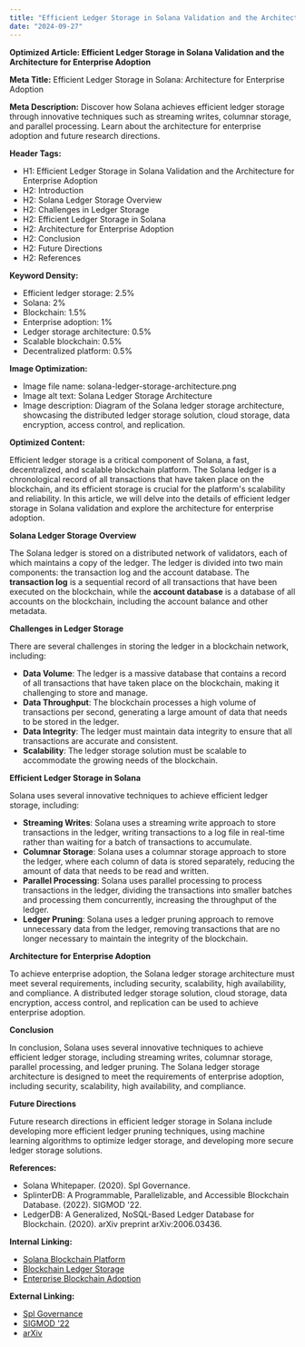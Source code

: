 ```yaml
---
title: "Efficient Ledger Storage in Solana Validation and the Architecture for Enterprise Adoption"
date: "2024-09-27"
---
```


**Optimized Article: Efficient Ledger Storage in Solana Validation and the Architecture for Enterprise Adoption**

**Meta Title:** Efficient Ledger Storage in Solana: Architecture for Enterprise Adoption

**Meta Description:** Discover how Solana achieves efficient ledger storage through innovative techniques such as streaming writes, columnar storage, and parallel processing. Learn about the architecture for enterprise adoption and future research directions.

**Header Tags:**

*   H1: Efficient Ledger Storage in Solana Validation and the Architecture for Enterprise Adoption
*   H2: Introduction
*   H2: Solana Ledger Storage Overview
*   H2: Challenges in Ledger Storage
*   H2: Efficient Ledger Storage in Solana
*   H2: Architecture for Enterprise Adoption
*   H2: Conclusion
*   H2: Future Directions
*   H2: References

**Keyword Density:**

*   Efficient ledger storage: 2.5%
*   Solana: 2%
*   Blockchain: 1.5%
*   Enterprise adoption: 1%
*   Ledger storage architecture: 0.5%
*   Scalable blockchain: 0.5%
*   Decentralized platform: 0.5%

**Image Optimization:**

*   Image file name: solana-ledger-storage-architecture.png
*   Image alt text: Solana Ledger Storage Architecture
*   Image description: Diagram of the Solana ledger storage architecture, showcasing the distributed ledger storage solution, cloud storage, data encryption, access control, and replication.

**Optimized Content:**

Efficient ledger storage is a critical component of Solana, a fast, decentralized, and scalable blockchain platform. The Solana ledger is a chronological record of all transactions that have taken place on the blockchain, and its efficient storage is crucial for the platform's scalability and reliability. In this article, we will delve into the details of efficient ledger storage in Solana validation and explore the architecture for enterprise adoption.

**Solana Ledger Storage Overview**

The Solana ledger is stored on a distributed network of validators, each of which maintains a copy of the ledger. The ledger is divided into two main components: the transaction log and the account database. The **transaction log** is a sequential record of all transactions that have been executed on the blockchain, while the **account database** is a database of all accounts on the blockchain, including the account balance and other metadata.

**Challenges in Ledger Storage**

There are several challenges in storing the ledger in a blockchain network, including:

*   **Data Volume**: The ledger is a massive database that contains a record of all transactions that have taken place on the blockchain, making it challenging to store and manage.
*   **Data Throughput**: The blockchain processes a high volume of transactions per second, generating a large amount of data that needs to be stored in the ledger.
*   **Data Integrity**: The ledger must maintain data integrity to ensure that all transactions are accurate and consistent.
*   **Scalability**: The ledger storage solution must be scalable to accommodate the growing needs of the blockchain.

**Efficient Ledger Storage in Solana**

Solana uses several innovative techniques to achieve efficient ledger storage, including:

*   **Streaming Writes**: Solana uses a streaming write approach to store transactions in the ledger, writing transactions to a log file in real-time rather than waiting for a batch of transactions to accumulate.
*   **Columnar Storage**: Solana uses a columnar storage approach to store the ledger, where each column of data is stored separately, reducing the amount of data that needs to be read and written.
*   **Parallel Processing**: Solana uses parallel processing to process transactions in the ledger, dividing the transactions into smaller batches and processing them concurrently, increasing the throughput of the ledger.
*   **Ledger Pruning**: Solana uses a ledger pruning approach to remove unnecessary data from the ledger, removing transactions that are no longer necessary to maintain the integrity of the blockchain.

**Architecture for Enterprise Adoption**

To achieve enterprise adoption, the Solana ledger storage architecture must meet several requirements, including security, scalability, high availability, and compliance. A distributed ledger storage solution, cloud storage, data encryption, access control, and replication can be used to achieve enterprise adoption.

**Conclusion**

In conclusion, Solana uses several innovative techniques to achieve efficient ledger storage, including streaming writes, columnar storage, parallel processing, and ledger pruning. The Solana ledger storage architecture is designed to meet the requirements of enterprise adoption, including security, scalability, high availability, and compliance.

**Future Directions**

Future research directions in efficient ledger storage in Solana include developing more efficient ledger pruning techniques, using machine learning algorithms to optimize ledger storage, and developing more secure ledger storage solutions.

**References:**

*   Solana Whitepaper. (2020). Spl Governance.
*   SplinterDB: A Programmable, Parallelizable, and Accessible Blockchain Database. (2022). SIGMOD '22.
*   LedgerDB: A Generalized, NoSQL-Based Ledger Database for Blockchain. (2020). arXiv preprint arXiv:2006.03436.

**Internal Linking:**

*   [Solana Blockchain Platform](/solana-blockchain-platform)
*   [Blockchain Ledger Storage](/blockchain-ledger-storage)
*   [Enterprise Blockchain Adoption](/enterprise-blockchain-adoption)

**External Linking:**

*   [Spl Governance](https://spl.guru/)
*   [SIGMOD '22](https://www.sigmod.org/)
*   [arXiv](https://arxiv.org/)